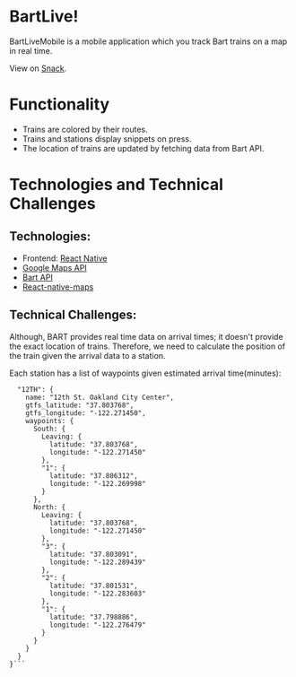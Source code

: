 # BartLive!

BartLiveMobile is a mobile application which you track Bart trains on a map in real time. 

View on [Snack](https://snack.expo.io/@onureker/587be4). 


# Functionality

- Trains are colored by their routes.
- Trains and stations display snippets on press.
- The location of trains are updated by fetching data from Bart API.


# Technologies and Technical Challenges

## Technologies:

- Frontend: [React Native](https://facebook.github.io/react-native/)
- [Google Maps API](https://developers.google.com/maps/documentation/)
- [Bart API](https://api.bart.gov/docs/overview/index.aspx)
- [React-native-maps](https://github.com/react-native-community/react-native-maps)

## Technical Challenges:

Although, BART provides real time data on arrival times; it doesn't provide the exact location of trains. Therefore, we need to calculate the position of the train given the arrival data to a station. 

Each station has a list of waypoints given estimated arrival time(minutes):

```{
  "12TH": {
    name: "12th St. Oakland City Center",
    gtfs_latitude: "37.803768",
    gtfs_longitude: "-122.271450",
    waypoints: {
      South: {
        Leaving: {
          latitude: "37.803768",
          longitude: "-122.271450"
        },
        "1": {
          latitude: "37.806312",
          longitude: "-122.269998"
        }
      },
      North: {
        Leaving: {
          latitude: "37.803768",
          longitude: "-122.271450"
        },
        "3": {
          latitude: "37.803091",
          longitude: "-122.289439"
        },
        "2": {
          latitude: "37.801531",
          longitude: "-122.283603"
        },
        "1": {
          latitude: "37.798886",
          longitude: "-122.276479"
        }
      }
    }
  }
}```